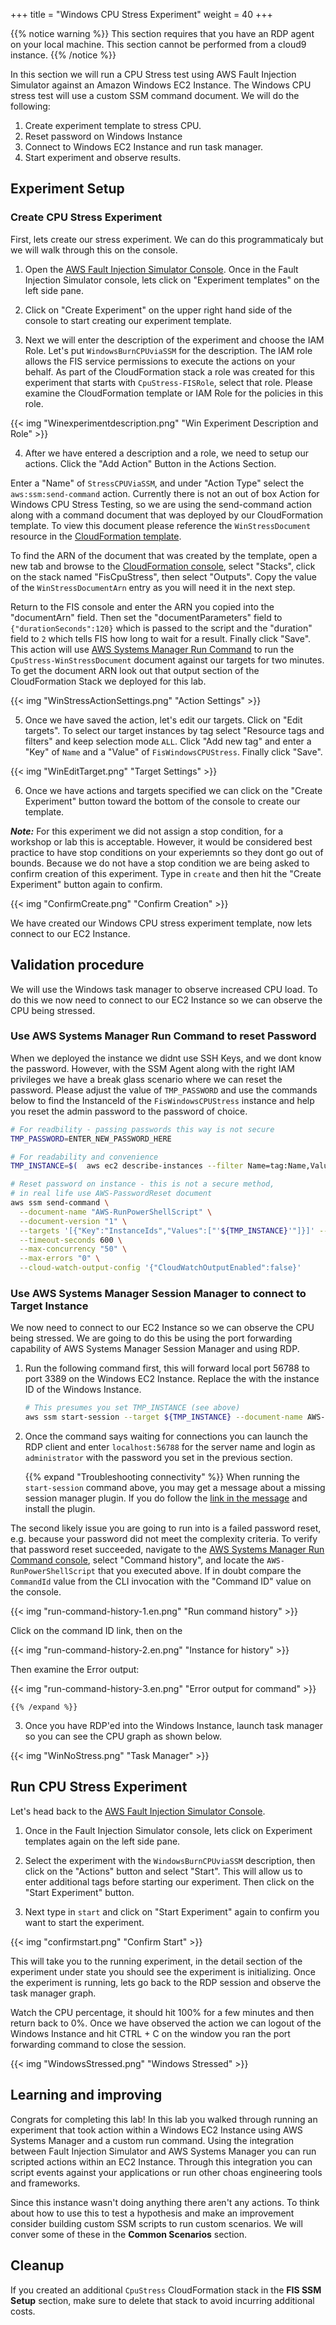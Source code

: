 +++
title = "Windows CPU Stress Experiment"
weight = 40
+++

{{% notice warning %}}
This section requires that you have an RDP agent on your local machine. This section cannot be performed from a cloud9 instance. 
{{% /notice %}}

In this section we will run a CPU Stress test using AWS Fault Injection Simulator against an Amazon Windows EC2 Instance. The Windows CPU stress test will use a custom SSM command document. We will do the following: 

1. Create experiment template to stress CPU.
2. Reset password on Windows Instance
2. Connect to Windows EC2 Instance and run task manager.
3. Start experiment and observe results.

## Experiment Setup 

### Create CPU Stress Experiment

First, lets create our stress experiment. We can do this programmaticaly but we will walk through this on the console. 

1. Open the [AWS Fault Injection Simulator Console](https://console.aws.amazon.com/fis/home?#Home). Once in the Fault Injection Simulator console, lets click on "Experiment templates" on the left side pane. 

2. Click on "Create Experiment" on  the upper right hand side of the console to start creating our experiment template. 

3. Next we will enter the description of the experiment and choose the IAM Role. Let's put `WindowsBurnCPUviaSSM` for the description. The IAM role allows the FIS service permissions to execute the actions on your behalf. As part of the CloudFormation stack a role was created for this experiment that starts with `CpuStress-FISRole`, select that role. Please examine the CloudFormation template or IAM Role for the policies in this role. 

{{< img "Winexperimentdescription.png" "Win Experiment Description and Role" >}}

4. After we have entered a description and a role, we need to setup our actions. Click the "Add Action" Button in the Actions Section. 

Enter a "Name" of `StressCPUViaSSM`, and under "Action Type" select the `aws:ssm:send-command` action. Currently there is not an out of box Action for Windows CPU Stress Testing, so we are using the send-command action along with a command document that was deployed by our CloudFormation template. To view this document please reference the `WinStressDocument` resource in the [CloudFormation template](https://github.com/aws-samples/aws-fault-injection-simulator-workshop/blob/main/resources/templates/cpu-stress/CPUStressInstances.yaml). 

To find the ARN of the document that was created by the template, open a new tab and browse to the [CloudFormation console](https://console.aws.amazon.com/cloudformation/home?#/stacks?filteringStatus=active&filteringText=FisCpuStress&viewNested=true&hideStacks=false), select "Stacks", click on the stack named "FisCpuStress", then select "Outputs". Copy the value of the `WinStressDocumentArn` entry as you will need it in the next step.

Return to the FIS console and enter the ARN you copied into the "documentArn" field. Then set the "documentParameters" field to `{"durationSeconds":120}` which is passed to the script and the "duration" field to `2` which tells FIS how long to wait for a result. Finally click "Save". This action will use [AWS Systems Manager Run Command](https://docs.aws.amazon.com/systems-manager/latest/userguide/execute-remote-commands.html) to run the `CpuStress-WinStressDocument` document against our targets for two minutes. To get the document ARN look out that output section of the CloudFormation Stack we deployed for this lab. 

{{< img "WinStressActionSettings.png" "Action Settings" >}}

5. Once we have saved the action, let's edit our targets. Click on "Edit targets". To select our target instances by tag select "Resource tags and filters" and keep selection mode `ALL`. Click "Add new tag" and enter a "Key" of `Name` and a "Value" of `FisWindowsCPUStress`. Finally click "Save". 

{{< img "WinEditTarget.png" "Target Settings" >}}

6. Once we have actions and targets specified we can click on the "Create Experiment" button toward the bottom of the console to create our template. 

**_Note:_** For this experiment we did not assign a stop condition, for a workshop or lab this is acceptable. However, it would be considered best practice to have stop conditions on your experiemnts so they dont go out of bounds. Because we do not have a stop condition we are being asked to confirm creation of this experiment. Type in `create` and then hit the "Create Experiment" button again to confirm. 

{{< img "ConfirmCreate.png" "Confirm Creation" >}}

We have created our Windows CPU stress experiment template, now lets connect to our EC2 Instance.

## Validation procedure

We will use the Windows task manager to observe increased CPU load. To do this we now need to connect to our EC2 Instance so we can observe the CPU being stressed. 

### Use AWS Systems Manager Run Command to reset Password

When we deployed the instance we didnt use SSH Keys, and we dont know the password. However, with the SSM Agent along with the right IAM privileges we have a break glass scenario where we can reset the password. Please adjust the value of `TMP_PASSWORD` and use the commands below to find the InstanceId of the `FisWindowsCPUStress` instance and help you reset the admin password to the password of choice. 

```bash
# For readbility - passing passwords this way is not secure
TMP_PASSWORD=ENTER_NEW_PASSWORD_HERE
```

```bash
# For readability and convenience
TMP_INSTANCE=$(  aws ec2 describe-instances --filter Name=tag:Name,Values=FisWindowsCPUStress --query 'Reservations[*].Instances[0].InstanceId' --output text )

# Reset password on instance - this is not a secure method, 
# in real life use AWS-PasswordReset document
aws ssm send-command \
  --document-name "AWS-RunPowerShellScript" \
  --document-version "1" \
  --targets '[{"Key":"InstanceIds","Values":["'${TMP_INSTANCE}'"]}]' --parameters '{"workingDirectory":[""],"executionTimeout":["3600"],"commands":["net user administrator '${TMP_PASSWORD}'"]}' \
  --timeout-seconds 600 \
  --max-concurrency "50" \
  --max-errors "0" \
  --cloud-watch-output-config '{"CloudWatchOutputEnabled":false}'
```

### Use AWS Systems Manager Session Manager to connect to Target Instance

We now need to connect to our EC2 Instance so we can observe the CPU being stressed. We are going to do this be using the port forwarding capability of AWS Systems Manager Session Manager and using RDP.

1. Run the following command first, this will forward local port 56788 to port 3389 on the Windows EC2 Instance. Replace the **<instanceid>** with the instance ID of the Windows Instance.

    ```bash
    # This presumes you set TMP_INSTANCE (see above)
    aws ssm start-session --target ${TMP_INSTANCE} --document-name AWS-StartPortForwardingSession --parameters '{"portNumber":["3389"],"localPortNumber":["56788"]}'
    ```

2. Once the command says waiting for connections you can launch the RDP client and enter `localhost:56788` for the server name and login as `administrator` with the password you set in the previous section. 

    {{% expand "Troubleshooting connectivity" %}}
When running the `start-session` command above, you may get a message about a missing session manager plugin. If you do follow the [link in the message](https://docs.aws.amazon.com/systems-manager/latest/userguide/session-manager-working-with-install-plugin.html) and install the plugin.

The second likely issue you are going to run into is a failed password reset, e.g. because your password did not meet the complexity criteria. To verify that password reset succeeded, navigate to the [AWS Systems Manager Run Command console](https://console.aws.amazon.com/systems-manager/run-command/executing-commands), select "Command history", and locate the `AWS-RunPowerShellScript` that you executed above. If in doubt compare the `CommandId` value from the CLI invocation with the "Command ID" value on the console.

{{< img "run-command-history-1.en.png" "Run command history" >}}

Click on the command ID link, then on the 

{{< img "run-command-history-2.en.png" "Instance for history" >}}

Then examine the Error output:

{{< img "run-command-history-3.en.png" "Error output for command" >}}


    {{% /expand %}}



3. Once you have RDP'ed into the Windows Instance, launch task manager so you can see the CPU graph as shown below. 

{{< img "WinNoStress.png" "Task Manager" >}}


## Run CPU Stress Experiment

Let's head back to the [AWS Fault Injection Simulator Console](https://console.aws.amazon.com/fis/home?#Home).

1. Once in the Fault Injection Simulator console, lets click on Experiment templates again on the left side pane. 

2. Select the experiment with the `WindowsBurnCPUviaSSM` description, then click on the "Actions" button and select "Start". This will allow us to enter additional tags before starting our experiment. Then click on the "Start Experiment" button. 

3. Next type in `start` and click on "Start Experiment" again to confirm you want to start the experiment. 

{{< img "confirmstart.png" "Confirm Start" >}}

This will take you to the running experiment, in the detail section of the experiment under state you should see the experiment is initializing. Once the experiment is running, lets go back to the RDP session and observe the task manager graph. 

Watch the CPU percentage, it should hit 100% for a few minutes and then return back to 0%. Once we have observed the action we can logout of the Windows Instance and hit CTRL + C on the window you ran the port forwarding command to close the session. 
 
{{< img "WindowsStressed.png" "Windows Stressed" >}}

## Learning and improving

Congrats for completing this lab! In this lab you walked through running an experiment that took action within a Windows EC2 Instance using AWS Systems Manager and a custom run command.  Using the integration between Fault Injection Simulator and AWS Systems Manager you can run scripted actions within an EC2 Instance. Through this integration you can script events against your applications or run other choas engineering tools and frameworks. 

Since this instance wasn't doing anything there aren't any actions. To think about how to use this to test a hypothesis and make an improvement consider building custom SSM scripts to run custom scenarios. We will conver some of these in the **Common Scenarios** section.

## Cleanup

If you created an additional `CpuStress` CloudFormation stack in the **FIS SSM Setup** section, make sure to delete that stack to avoid incurring additional costs.

